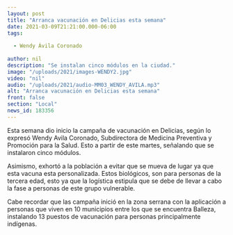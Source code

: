 ```yaml
---
layout: post
title: "Arranca vacunación en Delicias esta semana"
date: 2021-03-09T21:21:00.000-06:00
tags:
  
  - Wendy Ávila Coronado
  
author: nil
description: "Se instalan cinco módulos en la ciudad."
image: "/uploads/2021/images-WENDY2.jpg"
video: "nil"
audio: "/uploads/2021/audio-MM03_WENDY_AVILA.mp3"
alt: "Arranca vacunación en Delicias esta semana"
front: false
section: "Local"
news_id: 183356
---
```


Esta semana dio inicio la campaña de vacunación en Delicias, según lo expresó Wendy Avila Coronado, Subdirectora de Medicina Preventiva y Promoción para la Salud. Esto a partir de este martes, señalando que se instalaron cinco módulos.

Asimismo, exhortó a la población a evitar que se mueva de lugar ya que esta vacuna esta personalizada. Estos biológicos, son para personas de la tercera edad, esto ya que la logística estipula que se debe de llevar a cabo la fase a personas de este grupo vulnerable.

Cabe recordar que las campaña inició en la zona serrana con la aplicación a personas que viven en 10 municipios entre los que se encuentra Balleza, instalando 13 puestos de vacunación para personas principalmente indígenas.
